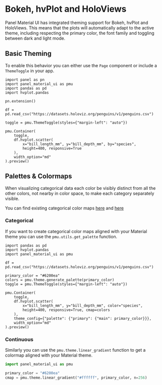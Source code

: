 # Bokeh, hvPlot and HoloViews

Panel Material UI has integrated theming support for Bokeh, hvPlot and HoloViews. This means that the plots will automatically adapt to the active theme, including respecting the primary color, the font family and toggling between dark and light mode.

## Basic Theming

To enable this behavior you can either use the `Page` component or include a `ThemeToggle` in your app.

```{pyodide}
import panel as pn
import panel_material_ui as pmu
import pandas as pd
import hvplot.pandas

pn.extension()

df = pd.read_csv("https://datasets.holoviz.org/penguins/v1/penguins.csv")

toggle = pmu.ThemeToggle(styles={"margin-left": "auto"})

pmu.Container(
    toggle,
    df.hvplot.scatter(
        x="bill_length_mm", y="bill_depth_mm", by="species",
        height=400, responsive=True
    ),
    width_option="md"
).preview()
```

## Palettes & Colormaps

When visualizing categorical data each color be visibly distinct from all the other colors, not nearby in color space, to make each category separately visible.

You can find existing categorical color maps [here](https://colorcet.holoviz.org/user_guide/Categorical.html) and [here](https://holoviews.org/user_guide/Colormaps.html#categorical-colormaps)

### Categorical

If you want to create categorical color maps aligned with your Material theme you can use the `pmu.utils.get_palette` function.

```{pyodide}
import pandas as pd
import hvplot.pandas
import panel_material_ui as pmu

df = pd.read_csv("https://datasets.holoviz.org/penguins/v1/penguins.csv")

primary_color = "#6200ea"
colors = pmu.theme.generate_palette(primary_color)
toggle = pmu.ThemeToggle(styles={"margin-left": "auto"})

pmu.Container(
    toggle,
    df.hvplot.scatter(
        x="bill_length_mm", y="bill_depth_mm", color="species",
        height=400, responsive=True, cmap=colors
    ),
    theme_config={"palette": {"primary": {"main": primary_color}}},
    width_option="md"
).preview()
```

### Continuous

Similarly you can use the `pmu.theme.linear_gradient` function to get a colormap aligned with your Material theme.

```python
import panel_material_ui as pmu

primary_color = "#6200ea"
cmap = pmu.theme.linear_gradient("#ffffff", primary_color, n=256)
```
